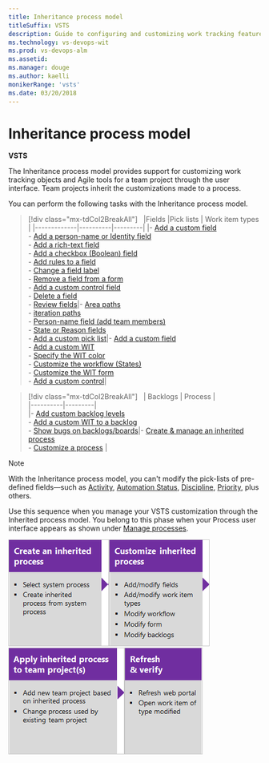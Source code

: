 ```yaml
---
title: Inheritance process model
titleSuffix: VSTS
description: Guide to configuring and customizing work tracking features in Visual Studio Team Services (VSTS) and Team Foundation Server (TFS) 
ms.technology: vs-devops-wit
ms.prod: vs-devops-alm
ms.assetid: 
ms.manager: douge
ms.author: kaelli
monikerRange: 'vsts'
ms.date: 03/20/2018
---
```





# Inheritance process model  

**VSTS**

<a id="inheritance"> </a> 

The Inheritance process model provides support for customizing work tracking objects and Agile tools for a team project through the user interface. Team projects inherit the customizations made to a process.


You can perform the following tasks with the Inheritance process model. 

> [!div class="mx-tdCol2BreakAll"]  
> |Fields  |Pick lists   |   Work item types |
> |-------------|----------|---------|
> |- [Add a custom field](process/customize-process-field.md)<br/>- [Add a person-name or Identity field](process/customize-process-field.md#identity)<br/>- [Add a rich-text field](process/customize-process-field.md#html)<br/>- [Add a checkbox (Boolean) field](process/customize-process-field.md#boolean-field)<br/>- [Add rules to a field](process/custom-rules.md)<br/>- [Change a field label](process/customize-process-field.md)<br/>- [Remove a field from a form](process/customize-process-field.md)<br/>- [Add a custom control field](process/custom-controls-process.md)<br/>- [Delete a field](process/customize-process-field.md#delete-field)<br/>- [Review fields](process/customize-process-field.md#review-fields)|- [Area paths](set-area-paths.md)<br/>- [iteration paths](set-iteration-paths-sprints.md)<br/>- [Person-name field (add team members)](../../accounts/add-team-members-vs.md)<br/>- [State or Reason fields](process/customize-process-workflow.md)<br/>- [Add a custom pick list](process/customize-process-form.md)|- [Add a custom field](process/customize-process-field.md)<br/>- [Add a custom WIT](process/customize-process-wit.md)<br/>- [Specify the WIT color](process/customize-process-wit.md)<br/>- [Customize the workflow (States)](process/customize-process-workflow.md)<br/>- [Customize the WIT form](process/customize-process-form.md)<br/>- [Add a custom control](process/custom-controls-process.md)| 


> [!div class="mx-tdCol2BreakAll"]  
> | Backlogs | Process |  
> |----------|---------|   
> |- [Add custom backlog levels](add-portfolio-backlogs.md)<br/>- [Add a custom WIT to a backlog](process/customize-process-backlogs-boards.md)<br/>- [Show bugs on backlogs/boards](show-bugs-on-backlog.md)|- [Create & manage an inherited process](process/manage-process.md)<br/>- [Customize a process](process/customize-process.md) |


 
> [!NOTE]    
> With the Inheritance process model, you can't modify the pick-lists of pre-defined fields&mdash;such as [Activity](../track/query-numeric.md), [Automation Status](../track/build-test-integration.md), [Discipline](../track/query-numeric.md), [Priority](../track/planning-ranking-priorities.md), plus others.  


Use this sequence when you manage your VSTS customization through the Inherited process model. You belong to this phase when your Process user interface appears as shown under [Manage processes](process/manage-process.md). 

[![Create an inherited process](_img/customize-work-phase2-step1.png)](process/manage-process.md#create-inherited-process)[![Customize the inherited process](_img/customize-work-phase2-step2.png)](process/customize-process.md)[![Apply inherited process to team project(s)](_img/customize-work-phase2-step3.png)](process/manage-process.md#migrate)![Refresh and verify changes](_img/customize-work-phase2-step4.png)  


